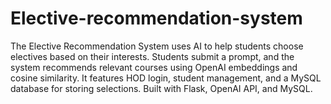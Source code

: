 # Elective-recommendation-system
The Elective Recommendation System uses AI to help students choose electives based on their interests. Students submit a prompt, and the system recommends relevant courses using OpenAI embeddings and cosine similarity. It features HOD login, student management, and a MySQL database for storing selections. Built with Flask, OpenAI API, and MySQL.
